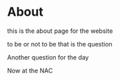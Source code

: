 # About


this is the about page for the website

to be or not to be that is the question

Another question for the day

Now at the NAC

